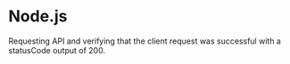 # Node.js
Requesting API and verifying that the client request was successful with a statusCode output of 200.

